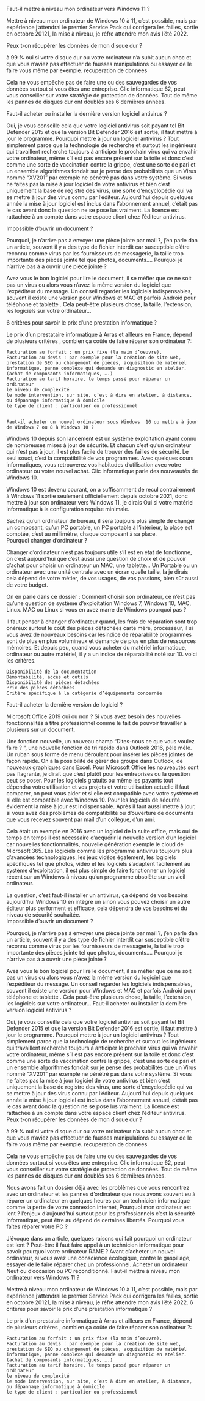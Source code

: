 Faut-il mettre à niveau mon ordinateur vers Windows 11 ? 

Mettre à niveau mon ordinateur de Windows 10 à 11, c’est possible, mais par expérience j’attendrai le premier Service Pack qui corrigera les failles, sortie en octobre 20121, la mise à niveau, je réfre attendre  mon avis l’été 2022. 

Peux t-on récupérer les données de mon disque dur ?

à 99 % oui si votre disque dur ou votre ordinateur n’a subit aucun choc et que vous n’aviez pas effectuer de fausses manipulations ou essayer de le faire vous même par exemple.
recuperation de donnees

Cela ne vous empêche pas de faire une ou des sauvegardes de vos données surtout si vous êtes une entreprise. Clic informatique 62, peut vous conseiller sur votre stratégie de protection de données. Tout de même les pannes de disques dur ont doublés ses 6 dernières années.

Faut-il acheter ou installer la dernière version logiciel antivirus ?

Oui, je vous conseille cela que votre logiciel antivirus soit payant tel Bit Defender 2015 et que la version Bit Defender 2016 est sortie, il faut mettre à jour le programme. Pourquoi mettre à jour un logiciel antivirus ? Tout simplement parce que la technologie de recherche et surtout les ingénieurs qui travaillent recherche toujours à anticiper le prochain virus qui va envahir votre ordinateur, même s’il est pas encore présent sur la toile et donc c’est comme une sorte de vaccination contre la grippe, c’est une sorte de pari et un ensemble algorithmes fondait sur je pense des probabilités que un Virus nommé “XV201” par exemple ne pénétré pas dans votre système. Si vous ne faites pas la mise à jour logiciel de votre antivirus et bien c’est uniquement la base de registre des virus, une sorte d’encyclopédie qui va se mettre à jour des virus connu par l’éditeur. Aujourd’hui depuis quelques année la mise à jour logiciel est inclus dans l’abonnement annuel, c’était pas le cas avant donc la question ne se pose lus vraiment.  La licence est rattachée à un compte dans votre espace client chez l’éditeur antivirus. 

Impossible d’ouvrir un document ?

Pourquoi, je n’arrive pas à envoyer une pièce jointe par mail ?, j’en parle dan un article, souvent il y a des type de fichier interdit car susceptible d’être reconnu comme virus par les fournisseurs de messagerie, la taille trop importante des pièces jointe tel que photos, documents….  Pourquoi je n’arrive pas à a ouvrir une pièce jointe ?

Avez vous le bon logiciel pour lire le document, il se méfier que ce ne soit pas un virus ou alors vous n’avez la même version du logiciel que l’expéditeur du message. Un conseil regarder les logiciels indispensables, souvent il existe une version pour Windows et MAC et parfois Android pour téléphone et tablette . Cela peut-être plusieurs chose, la taille, l’extension, les logiciels sur votre ordinateur…

6 critères pour savoir le prix d’une prestation informatique ?

Le prix d’un prestataire informatique à Arras et ailleurs en France, dépend de plusieurs critères , combien ça coûte de faire réparer son ordinateur ?:

    Facturation au forfait : un prix fixe (la main d’oeuvre).
    Facturation au devis : par exemple pour la création de site web, prestation de SEO ou changement de pièces, acquisition de matériel informatique, panne complexe qui demande un diagnostic en atelier.  (achat de composants informatiques, ….)
    Facturation au tarif horaire, le temps passé pour réparer un ordinateur 
    le niveau de complexité
    le mode intervention, sur site, c’est à dire en atelier, à distance, ou dépannage informatique à domicile
    le type de client : particulier ou professionnel


    Faut-il acheter un nouvel ordinateur sous Windows  10 ou mettre à jour de Windows 7 ou 8 à Windows 10 ?

Windows 10 depuis son lancement est un système exploitation ayant connu de nombreuses mises à jour de sécurité. Et chacun c’est qu’un ordinateur qui n’est pas à jour, il est plus facile de trouver des failles de sécurité.  Le seul souci, c’est la compatibilité de vos programmes. Avec quelques cours informatiques, vous retrouverez vos habitudes d’utilisation avec votre ordinateur ou votre nouvel achat. Clic informatique parle des nouveautés de Windows 10.

Windows 10 est devenu courant, on a suffisamment de recul contrairement à Windows 11 sortie seulement officiellement depuis octobre 2021, donc mettre à jour son ordinateur vers Windows 11, je dirais Oui si votre matériel informatique à la configuration requise minimale. 

Sachez qu’un ordinateur de bureau, il sera toujours plus simple de changer un composant, qu’un PC portable, un PC portable à l’intérieur, la place est comptée, c’est au millimètre, chaque composant à sa place.  
Pourquoi changer d’ordinateur ?

Changer d’ordinateur n’est pas toujours utile s’il est en état de fonctionne, on c’est aujourd’hui que c’est aussi une question de choix et de pouvoir d’achat pour choisir un ordinateur un MAC, une tablette… Un Portable ou un ordinateur avec une unité centrale avec un écran quelle taille, la je dirais cela dépend de votre métier, de vos usages, de vos passions, bien sûr aussi de votre budget.

On en parle dans ce dossier : Comment choisir son ordinateur, ce n’est pas qu’une question de système d’exploitation Windows 7, Windows 10, MAC, Linux. MAC ou Linux si vous en avez marre de Windows pourquoi pas ?  

Il faut penser à changer d’ordinateur quand, les frais de réparation sont trop onéreux surtout le coût des pièces détachées carte mère, processeur, il si vous avez de nouveaux besoins  car lesindice de réparabilité programmes sont de plus en plus volumineux et demande de plus en plus de ressources mémoires. Et depuis peu, quand vous acheter du matériel informatique, ordinateur ou autre matériel, il y a un indice de réparabilité noté sur 10. voici les critères.

    Disponibilité de la documentation
    Démontabilité, accès et outils
    Disponibilité des pièces détachées
    Prix des pièces détachées
    Critère spécifique à la catégorie d’équipements concernée

Faut-il acheter la dernière version de logiciel ?

Microsoft Office 2019 oui ou non ? Si vous avez besoin des nouvelles fonctionnalités à titre professionnel  comme le fait de pouvoir travailler à plusieurs sur un document.

Une fonction nouvelle, un nouveau champ “Dites-nous ce que vous voulez faire ? “, une nouvelle fonction de tri rapide dans Outlook 2016, pèle mêle. Un ruban sous forme de menu déroulant pour insérer les pièces jointes de façon rapide. On a la possibilité de gérer des groupe dans Outlook, de nouveaux graphiques dans Excel.  Pour Microsoft Office les nouveautés sont pas flagrante, je dirait que c’est plutôt pour les entreprises ou la question peut se poser. Pour les logiciels gratuits ou même les payants tout dépendra votre utilisation et vos projets et votre utilisation actuelle il faut comparer, on peut vous aider et  si elle est compatible avec votre système et si elle est compatible avec Windows 10.  Pour les logiciels de sécurité évidement la mise à jour est indispensable.  Après il faut aussi mettre à jour, si vous avez des problèmes de compatibilité ou d’ouverture de documents que vous recevez souvent par mail d’un collègue, d’un ami.

Cela était un exemple en 2016 avec un logiciel de la suite office, mais oui de temps en temps il est nécessaire d’acquérir la nouvelle version d’un logiciel car nouvelles fonctionnalités, nouvelle génération exemple le cloud de Microsoft 365. Les logiciels comme les programme antivirus toujours plus d’avancées technologiques, les jeux vidéos également, les logiciels spécifiques tel que photos, vidéo et les logiciels s’adaptent facilement au système d’exploitation, il est plus simple de faire fonctionner un logiciel récent sur un Windows à niveau qu’un programme obsolète sur un vieil ordinateur.  

La question, c’est faut-il installer un antivirus, ça dépend de vos besoins aujourd’hui Windows 10 en intègre un sinon vous pouvez choisir un autre éditeur plus performent et efficace, cela dépendra de vos besoins et du niveau de sécurité souhaitée.   
Impossible d’ouvrir un document ?

Pourquoi, je n’arrive pas à envoyer une pièce jointe par mail ?, j’en parle dan un article, souvent il y a des type de fichier interdit car susceptible d’être reconnu comme virus par les fournisseurs de messagerie, la taille trop importante des pièces jointe tel que photos, documents….  Pourquoi je n’arrive pas à a ouvrir une pièce jointe ?

Avez vous le bon logiciel pour lire le document, il se méfier que ce ne soit pas un virus ou alors vous n’avez la même version du logiciel que l’expéditeur du message. Un conseil regarder les logiciels indispensables, souvent il existe une version pour Windows et MAC et parfois Android pour téléphone et tablette . Cela peut-être plusieurs chose, la taille, l’extension, les logiciels sur votre ordinateur…
Faut-il acheter ou installer la dernière version logiciel antivirus ?

Oui, je vous conseille cela que votre logiciel antivirus soit payant tel Bit Defender 2015 et que la version Bit Defender 2016 est sortie, il faut mettre à jour le programme. Pourquoi mettre à jour un logiciel antivirus ? Tout simplement parce que la technologie de recherche et surtout les ingénieurs qui travaillent recherche toujours à anticiper le prochain virus qui va envahir votre ordinateur, même s’il est pas encore présent sur la toile et donc c’est comme une sorte de vaccination contre la grippe, c’est une sorte de pari et un ensemble algorithmes fondait sur je pense des probabilités que un Virus nommé “XV201” par exemple ne pénétré pas dans votre système. Si vous ne faites pas la mise à jour logiciel de votre antivirus et bien c’est uniquement la base de registre des virus, une sorte d’encyclopédie qui va se mettre à jour des virus connu par l’éditeur. Aujourd’hui depuis quelques année la mise à jour logiciel est inclus dans l’abonnement annuel, c’était pas le cas avant donc la question ne se pose lus vraiment.  La licence est rattachée à un compte dans votre espace client chez l’éditeur antivirus. 
Peux t-on récupérer les données de mon disque dur ?

à 99 % oui si votre disque dur ou votre ordinateur n’a subit aucun choc et que vous n’aviez pas effectuer de fausses manipulations ou essayer de le faire vous même par exemple.
recuperation de donnees

Cela ne vous empêche pas de faire une ou des sauvegardes de vos données surtout si vous êtes une entreprise. Clic informatique 62, peut vous conseiller sur votre stratégie de protection de données. Tout de même les pannes de disques dur ont doublés ses 6 dernières années.

Nous avons fait un dossier déjà avec les problèmes que vous rencontrez avec un ordinateur et les pannes d’ordinateur que nous avons souvent eu à réparer un ordinateur en quelques heures par un technicien informatique comme la perte de votre connexion internet,  Pourquoi mon ordinateur est lent ? l’enjeux d’aujourd’hui surtout pour les professionnels c’est la sécurité informatique, peut être au dépend de certaines libertés. Pourquoi vous faîtes réparer votre PC ? 

J’évoque dans un article, quelques raisons qui fait pourquoi un ordinateur est lent ? Peut-être il faut faire appel à un technicien informatique pour savoir pourquoi votre ordinateur RAME ?  Avant d’acheter un nouvel ordinateur, si vous avez une conscience écologique, contre le gaspillage, essayer de le faire réparer chez un professionnel. Acheter un ordinateur Neuf ou d’occasion ou PC reconditionné. 
Faut-il mettre à niveau mon ordinateur vers Windows 11 ? 

Mettre à niveau mon ordinateur de Windows 10 à 11, c’est possible, mais par expérience j’attendrai le premier Service Pack qui corrigera les failles, sortie en octobre 20121, la mise à niveau, je réfre attendre  mon avis l’été 2022. 
6 critères pour savoir le prix d’une prestation informatique ?

Le prix d’un prestataire informatique à Arras et ailleurs en France, dépend de plusieurs critères , combien ça coûte de faire réparer son ordinateur ?:

    Facturation au forfait : un prix fixe (la main d’oeuvre).
    Facturation au devis : par exemple pour la création de site web, prestation de SEO ou changement de pièces, acquisition de matériel informatique, panne complexe qui demande un diagnostic en atelier.  (achat de composants informatiques, ….)
    Facturation au tarif horaire, le temps passé pour réparer un ordinateur 
    le niveau de complexité
    le mode intervention, sur site, c’est à dire en atelier, à distance, ou dépannage informatique à domicile
    le type de client : particulier ou professionnel


